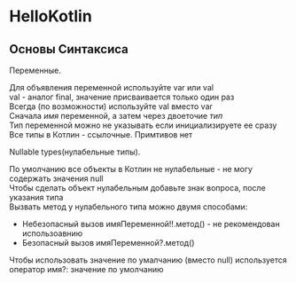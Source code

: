 # HelloKotlin

## Основы Синтаксиса

Переменные.

Для объявления переменной используйте var или val  
val - аналог final, значение присваивается только один раз  
Всегда (по возможности) используйте val вместо var  
Сначала *имя* переменной, а затем через двоеточие *тип*  
Тип переменной можно не указывать если инициализируете ее сразу  
Все типы в Котлин - ссылочные. Примтивов нет

Nullable types(нулабельные типы).

По умолчанию все объекты в Котлин не нулабельные - не могу содержать значения null  
Чтобы сделать объект нулабельным добавьте знак вопроса, после указания типа  
Вызвать метод у нулабельного типа можно двумя способами:  
- Небезопасный вызов имяПеременной!!.метод() - не рекомендован использоавнию
- Безопасный вызов имяПеременной?.метод()

Чтобы использовать значение по умалчанию (вместо null) используется оператор имя?: значение по умолчанию



